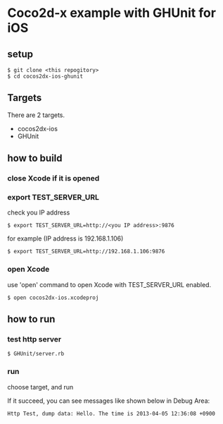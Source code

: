 # Coco2d-x example with GHUnit for iOS

## setup

    $ git clone <this repogitory>
    $ cd cocos2dx-ios-ghunit

## Targets

There are 2 targets.

* cocos2dx-ios
* GHUnit

## how to build

### close Xcode if it is opened

### export TEST_SERVER_URL

check you IP address

    $ export TEST_SERVER_URL=http://<you IP address>:9876

for example (IP address is 192.168.1.106)

    $ export TEST_SERVER_URL=http://192.168.1.106:9876

### open Xcode

use 'open' command to open Xcode with TEST_SERVER_URL enabled.

    $ open cocos2dx-ios.xcodeproj


## how to run

### test http server

    $ GHUnit/server.rb

### run

choose target, and run

If it succeed, you can see messages like shown below in Debug Area:

    Http Test, dump data: Hello. The time is 2013-04-05 12:36:08 +0900

